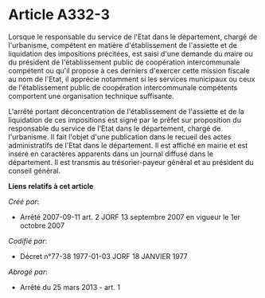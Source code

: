 # Article A332-3

Lorsque le responsable du service de l'Etat dans le département, chargé de l'urbanisme, compétent en matière d'établissement
de l'assiette et de liquidation des impositions précitées, est saisi d'une demande du maire ou du président de
l'établissement public de coopération intercommunale compétent ou qu'il propose à ces derniers d'exercer cette mission
fiscale au nom de l'Etat, il apprécie notamment si les services municipaux ou ceux de l'établissement public de coopération
intercommunale compétents comportent une organisation technique suffisante.

L'arrêté portant déconcentration de l'établissement de l'assiette et de la liquidation de ces impositions est signé par le
préfet sur proposition du responsable du service de l'Etat dans le département, chargé de l'urbanisme. Il fait l'objet d'une
publication dans le recueil des actes administratifs de l'Etat dans le département. Il est affiché en mairie et est inséré en
caractères apparents dans un journal diffusé dans le département. Il est transmis au trésorier-payeur général et au président
du conseil général.

**Liens relatifs à cet article**

_Créé par_:

  - Arrêté 2007-09-11 art. 2 JORF 13 septembre 2007 en vigueur le 1er octobre 2007

_Codifié par_:

  - Décret n°77-38 1977-01-03 JORF 18 JANVIER 1977

_Abrogé par_:

  - Arrêté du 25 mars 2013 - art. 1
